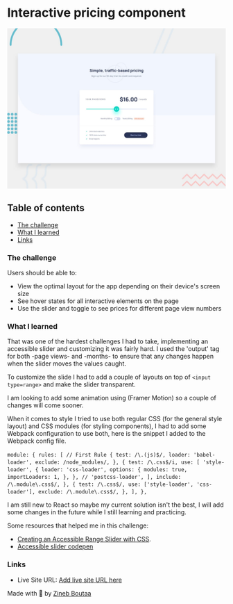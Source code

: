 # Interactive pricing component

![Design preview for the Social media dashboard with theme switcher coding challenge](/public/assets/desktop-preview.jpg)

## Table of contents

- [The challenge](#the-challenge)
- [What I learned](#what-I-learned)
- [Links](#Links)

### The challenge

Users should be able to:

- View the optimal layout for the app depending on their device's screen size
- See hover states for all interactive elements on the page
- Use the slider and toggle to see prices for different page view numbers

### What I learned

That was one of the hardest challenges I had to take, implementing an accessible slider and customizing it was fairly hard. I used the 'output' tag for both -page views- and -months- to ensure that any changes happen when the slider moves the values caught.

To customize the slide I had to add a couple of layouts on top of `<input type=range>` and make the slider transparent.

I am looking to add some animation using (Framer Motion) so a couple of changes will come sooner.

When it comes to style I tried to use both regular CSS (for the general style layout) and CSS modules (for styling components), I had to add some Webpack configuration to use both, here is the snippet I added to the Webpack config file.

`module: { rules: [ // First Rule { test: /\.(js)$/, loader: 'babel-loader', exclude: /node_modules/, }, { test: /\.css$/i, use: [ 'style-loader', { loader: 'css-loader', options: { modules: true, importLoaders: 1, }, }, // 'postcss-loader', ], include: /\.module\.css$/, }, { test: /\.css$/, use: ['style-loader', 'css-loader'], exclude: /\.module\.css$/, }, ], },`

I am still new to React so maybe my current solution isn't the best, I will add some changes in the future while I still learning and practicing.

Some resources that helped me in this challenge:

- [Creating an Accessible Range Slider with CSS](https://www.a11ywithlindsey.com/blog/creating-accessible-range-slider-css).
- [Accessible slider codepen](https://codepen.io/smhigley/pen/ObWbdy)

### Links

- Live Site URL: [Add live site URL here]()

Made with 💖 by [Zineb Boutaa](https://zineb-bou.github.io/)
